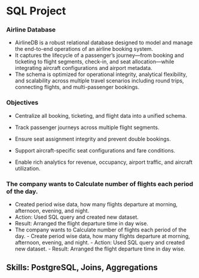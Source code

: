 # SQL Project
### Airline Database

- AirlineDB is a robust relational database designed to model and manage the end-to-end operations of an airline booking system. 
- It captures the lifecycle of a passenger’s journey—from booking and ticketing to flight segments, check-in, and seat allocation—while integrating aircraft configurations and airport metadata.
- The schema is optimized for operational integrity, analytical flexibility, and scalability across multiple travel scenarios including round trips, connecting flights, and multi-passenger bookings.

### Objectives

- Centralize all booking, ticketing, and flight data into a unified schema.

- Track passenger journeys across multiple flight segments.

- Ensure seat assignment integrity and prevent double bookings.

- Support aircraft-specific seat configurations and fare conditions.

- Enable rich analytics for revenue, occupancy, airport traffic, and aircraft utilization.


### The company wants to Calculate number of flights each period of the day.
- Created period wise data, how many flights departure at morning, afternoon, evening, and night.
- Action: Used SQL query and created new dataset.
- Result: Arranged the flight departure time in day wise.
- The company wants to Calculate number of flights each period of the day. - Create period wise data, how many flights departure at morning, afternoon, evening, and night. - Action: Used SQL query and created new dataset. - Result: Arranged the flight departure time in day wise.

## Skills: PostgreSQL, Joins, Aggregations
